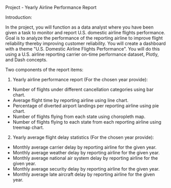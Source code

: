 Project - Yearly Airline Performance Report

Introduction:

In the project, you will function as a data analyst where you have been given a task to monitor and report U.S. domestic airline flights performance. Goal is to analyze the performance of the reporting airline to improve flight reliability thereby improving customer reliability. You will create a dashboard with a theme "U.S. Domestic Airline Flights Performance". You will do this using a U.S. airline reporting carrier on-time performance dataset, Plotly, and Dash concepts. 

Two components of the report items: 

1. Yearly airline performance report (For the chosen year provide): 
- Number of flights under different cancellation categories using bar chart.
- Average flight time by reporting airline using line chart.
- Percentage of diverted airport landings per reporting airline using pie chart.
- Number of flights flying from each state using choropleth map.
- Number of flights flying to each state from each reporting airline using treemap chart.

2. Yearly average flight delay statistics (For the chosen year provide):
- Monthly average carrier delay by reporting airline for the given year.
- Monthly average weather delay by reporting airline for the given year.
- Monthly average national air system delay by reporting airline for the given year.
- Monthly average security delay by reporting airline for the given year.
- Monthly average late aircraft delay by reporting airline for the given year.
